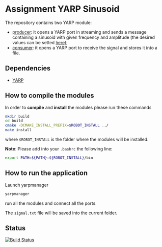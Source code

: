 # Assignment YARP Sinusoid
The repository contains two YARP module:
* [producer](producer_module/): it opens a YARP port in streaming and sends a message containing a sinusoid with given frequency and amplitude (the desired values can be setted [here](producer_module/config/config.ini));
* [consumer](consumer_module/): it opens a YARP port to receive the signal and stores it into a file.

## Dependencies

* [YARP](http://www.yarp.it/)

## How to compile the modules

In order to **compile** and **install** the modules please run these commands
```sh
mkdir build
cd build
cmake -DCMAKE_INSTALL_PREFIX=$ROBOT_INSTALL ../
make install
```

where `$ROBOT_INSTALL` is the folder where the modules will be installed.

**Note**: Please add into your `.bashrc` the following line:
```sh
export PATH=${PATH}:${ROBOT_INSTALL}/bin
```

## How to run the application

Launch yarpmanager
``` sh
yarpmanager
```
run all the modules and connect all the ports.

The `signal.txt` file will be saved into the current folder.

## Status
[![Build Status](https://travis-ci.org/GiulioRomualdi/assignment-yarp-sinusoid.svg?branch=master)](https://travis-ci.org/GiulioRomualdi/assignment-yarp-sinusoid)
